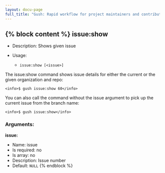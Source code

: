 ```yaml
---
layout: docu-page
full_title: "Gush: Rapid workflow for project maintainers and contributors"
---
```

{% block content %}
issue:show
----------

* Description: Shows given issue
* Usage:

  * `issue:show [<issue>]`

The <info>issue:show</info> command shows issue details for either the current or the given organization
and repo:

    <info>$ gush issue:show 60</info>

You can also call the command without the issue argument to pick up the current issue from the branch name:

    <info>$ gush issue:show</info>


### Arguments:

**issue:**

* Name: issue
* Is required: no
* Is array: no
* Description: Issue number
* Default: `NULL`
{% endblock %}